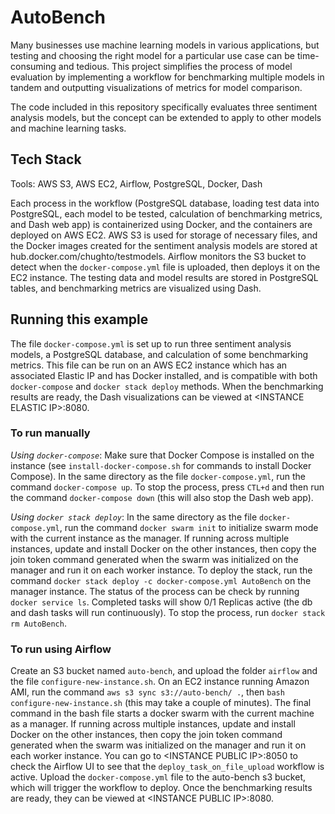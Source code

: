 # AutoBench
Many businesses use machine learning models in various applications, but testing and choosing the right model for a particular use case can be time-consuming and tedious. This project simplifies the process of model evaluation by implementing a workflow for benchmarking multiple models in tandem and outputting visualizations of metrics for model comparison.

The code included in this repository specifically evaluates three sentiment analysis models, but the concept can be extended to apply to other models and machine learning tasks.

## Tech Stack
Tools: AWS S3, AWS EC2, Airflow, PostgreSQL, Docker, Dash

Each process in the workflow (PostgreSQL database, loading test data into PostgreSQL, each model to be tested, calculation of benchmarking metrics, and Dash web app) is containerized using Docker, and the containers are deployed on AWS EC2. AWS S3 is used for storage of necessary files, and the Docker images created for the sentiment analysis models are stored at hub.docker.com/chughto/testmodels. Airflow monitors the S3 bucket to detect when the `docker-compose.yml` file is uploaded, then deploys it on the EC2 instance. The testing data and model results are stored in PostgreSQL tables, and benchmarking metrics are visualized using Dash.

## Running this example
The file `docker-compose.yml` is set up to run three sentiment analysis models, a PostgreSQL database, and calculation of some benchmarking metrics. This file can be run on an AWS EC2 instance which has an associated Elastic IP and has Docker installed, and is compatible with both `docker-compose` and `docker stack deploy` methods. When the benchmarking results are ready, the Dash visualizations can be viewed at \<INSTANCE ELASTIC IP\>:8080.

### To run manually

*Using `docker-compose`*: Make sure that Docker Compose is installed on the instance (see `install-docker-compose.sh` for commands to install Docker Compose). In the same directory as the file `docker-compose.yml`, run the command `docker-compose up`. To stop the process, press `CTL+d` and then run the command `docker-compose down` (this will also stop the Dash web app).

*Using `docker stack deploy`*: In the same directory as the file `docker-compose.yml`, run the command `docker swarm init` to initialize swarm mode with the current instance as the manager. If running across multiple instances, update and install Docker on the other instances, then copy the join token command generated when the swarm was initialized on the manager and run it on each worker instance. To deploy the stack, run the command `docker stack deploy -c docker-compose.yml AutoBench` on the manager instance. The status of the process can be check by running `docker service ls`. Completed tasks will show 0/1 Replicas active (the db and dash tasks will run continuously). To stop the process, run `docker stack rm AutoBench`.

### To run using Airflow

Create an S3 bucket named `auto-bench`, and upload the folder `airflow` and the file `configure-new-instance.sh`. On an EC2 instance running Amazon AMI, run the command `aws s3 sync s3://auto-bench/ .`, then `bash configure-new-instance.sh` (this may take a couple of minutes). The final command in the bash file starts a docker swarm with the current machine as a manager. If running across multiple instances, update and install Docker on the other instances, then copy the join token command generated when the swarm was initialized on the manager and run it on each worker instance. You can go to \<INSTANCE PUBLIC IP\>:8050 to check the Airflow UI to see that the `deploy_task_on_file_upload` workflow is active. Upload the `docker-compose.yml` file to the auto-bench s3 bucket, which will trigger the workflow to deploy. Once the benchmarking results are ready, they can be viewed at \<INSTANCE PUBLIC IP\>:8080.
